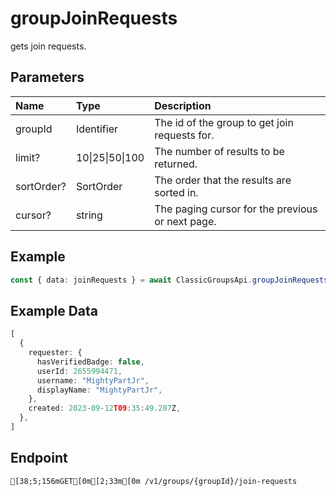 
# groupJoinRequests
gets join requests.


## Parameters
| Name       | Type            | Description                                      |
| :--------- | :-------------- | :----------------------------------------------- |
| groupId    | Identifier      | The id of the group to get join requests for.    |
| limit?     | 10\|25\|50\|100 | The number of results to be returned.            |
| sortOrder? | SortOrder       | The order that the results are sorted in.        |
| cursor?    | string          | The paging cursor for the previous or next page. |



## Example
```ts copy showLineNumbers
const { data: joinRequests } = await ClassicGroupsApi.groupJoinRequests({ groupId: 5850082 }); 
```


## Example Data
```ts copy showLineNumbers
[
  {
    requester: {
      hasVerifiedBadge: false,
      userId: 2655994471,
      username: "MightyPartJr",
      displayName: "MightyPartJr",
    },
    created: 2023-09-12T09:35:49.287Z,
  },
] 
```


## Endpoint
```ansi
[38;5;156mGET[0m[2;33m[0m /v1/groups/{groupId}/join-requests
```
  